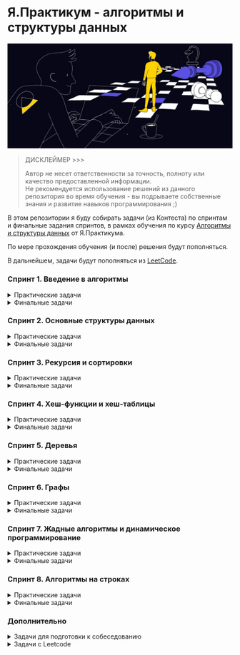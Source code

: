 # Я.Практикум - алгоритмы и структуры данных

![IMG](docs/hero-image.jpg)

> ДИСКЛЕЙМЕР >>>
> 
> Автор не несет ответственности за точность, полноту или качество предоставленной информации.<br>
> Не рекомендуется использование решений из данного репозитория во время обучения - вы подрываете
> собственные знания и развитие навыков программирования ;)

В этом репозитории я буду собирать задачи (из Контеста) по спринтам и финальные задания спринтов, 
в рамках обучения по курсу [Алгоритмы и структуры данных](https://practicum.yandex.ru/referrals/?ref_code=gAAAAABjvxRSCBXMX49DWk6vDE1H8uJiPrvbZOXxu8VzPsONMUvQWU_lp30u_2fD8axNY5dImH9HzRkZ7eC1z8kc6upg1lDtmA%3D%3D) от Я.Практикума.

По мере прохождения обучения (и после) решения будут пополняться.

В дальнейшем, задачи будут пополняться из [LeetCode](https://leetcode.com).

### Спринт 1. Введение в алгоритмы

<details>
  <summary>Практические задачи</summary>

  - [x] [A. Значения функции](yandex_practicum/sprint_1/tasks/A)
  - [x] [B. Чётные и нечётные числа](yandex_practicum/sprint_1/tasks/B)
  - [ ] [C. Соседи](yandex_practicum/sprint_1/tasks/C)
  - [ ] [D. Хаотичность погоды](yandex_practicum/sprint_1/tasks/D)
  - [x] [E. Самое длинное слово](yandex_practicum/sprint_1/tasks/E)
  - [x] [F. Палиндром](yandex_practicum/sprint_1/tasks/F)
  - [x] [G. Работа из дома](yandex_practicum/sprint_1/tasks/G)
  - [x] [H. Двоичная система](yandex_practicum/sprint_1/tasks/H)
  - [x] [I. Степень четырёх](yandex_practicum/sprint_1/tasks/I)
  - [x] [J. Факторизация](yandex_practicum/sprint_1/tasks/J)
  - [ ] [K. Списочная форма](yandex_practicum/sprint_1/tasks/K)
  - [x] [L. Лишняя буква](yandex_practicum/sprint_1/tasks/L)
</details>

<details>
  <summary>Финальные задачи</summary>

  - [x] [A. Ближайший ноль](yandex_practicum/sprint_1/final/A)
  - [x] [B. Ловкость рук](yandex_practicum/sprint_1/final/B)
</details>

### Спринт 2. Основные структуры данных

<details>
  <summary>Практические задачи</summary>
    
  - [x] [A. Мониторинг](yandex_practicum/sprint_2/tasks/A)
  - [ ] [B. Список дел](yandex_practicum/sprint_2/tasks/B)
  - [ ] [C. Нелюбимое дело](yandex_practicum/sprint_2/tasks/C)
  - [x] [D. Заботливая мама](yandex_practicum/sprint_2/tasks/D)
  - [x] [E. Всё наоборот](yandex_practicum/sprint_2/tasks/E)
  - [x] [F. Стек-Max](yandex_practicum/sprint_2/tasks/F)
  - [x] [G. Стек-MaxEffective](yandex_practicum/sprint_2/tasks/G)
  - [x] [H. Скобочная последовательность](yandex_practicum/sprint_2/tasks/H)
  - [x] [I. Ограниченная очередь](yandex_practicum/sprint_2/tasks/I)
  - [x] [J. Списочная очередь](yandex_practicum/sprint_2/tasks/J)
  - [x] [K. Рекурсивные числа Фибоначчи](yandex_practicum/sprint_2/tasks/K)
  - [x] [L. Фибоначчи по модулю](yandex_practicum/sprint_2/tasks/L)
</details>

<details>
  <summary>Финальные задачи</summary>

  - [x] [A. Дек](yandex_practicum/sprint_2/final/A)
  - [x] [B. Калькулятор](yandex_practicum/sprint_2/final/B)
</details>

### Спринт 3. Рекурсия и сортировки

<details>
  <summary>Практические задачи</summary>

  - [x] [A. Генератор скобок](yandex_practicum/sprint_3/tasks/A)
  - [x] [B. Комбинации](yandex_practicum/sprint_3/tasks/B)
  - [x] [C. Подпоследовательность](yandex_practicum/sprint_3/tasks/C)
  - [x] [D. Печеньки](yandex_practicum/sprint_3/tasks/D)
  - [ ] [E. Покупка домов](yandex_practicum/sprint_3/tasks/E)
  - [ ] [F. Периметр треугольника](yandex_practicum/sprint_3/tasks/F)
  - [x] [G. Гардероб](yandex_practicum/sprint_3/tasks/G)
  - [x] [H. Большое число](yandex_practicum/sprint_3/tasks/H)
  - [ ] [I. Любители конференций](yandex_practicum/sprint_3/tasks/I)
  - [x] [J. Пузырёк](yandex_practicum/sprint_3/tasks/J)
  - [x] [K. Сортировка слиянием](yandex_practicum/sprint_3/tasks/K)
  - [ ] [M. Золотая середина](yandex_practicum/sprint_3/tasks/M)
  - [ ] [N. Клумбы](yandex_practicum/sprint_3/tasks/N)
  - [ ] [O. Разность треш-индексов](yandex_practicum/sprint_3/tasks/O)
  - [x] [P. Частичная сортировка](yandex_practicum/sprint_3/tasks/P)
</details>

<details>
  <summary>Финальные задачи</summary>

  - [x] [A. Поиск в сломанном массиве](yandex_practicum/sprint_3/final/A)
  - [x] [B. Эффективная быстрая сортировка](yandex_practicum/sprint_3/final/B)
</details>

### Спринт 4. Хеш-функции и хеш-таблицы

<details>
  <summary>Практические задачи</summary>

  - [x] [A. Полиномиальный хеш](yandex_practicum/sprint_4/tasks/A)
  - [ ] [B. Сломай меня](yandex_practicum/sprint_4/tasks/B)
  - [x] [C. Префиксные хеши](yandex_practicum/sprint_4/tasks/C)
  - [x] [D. Кружки](yandex_practicum/sprint_4/tasks/D)
  - [x] [E. Подстроки](yandex_practicum/sprint_4/tasks/E)
  - [ ] [F. Анаграммная группировка](yandex_practicum/sprint_4/tasks/F)
  - [x] [G. Соревнование](yandex_practicum/sprint_4/tasks/G)
  - [x] [H. Странное сравнение](yandex_practicum/sprint_4/tasks/H)
  - [x] [I. Общий подмассив](yandex_practicum/sprint_4/tasks/I)
  - [x] [J. Сумма четвёрок](yandex_practicum/sprint_4/tasks/J)
  - [ ] [K. Ближайшая остановка](yandex_practicum/sprint_4/tasks/K)
  - [ ] [L. МногоГоша](yandex_practicum/sprint_4/tasks/L)
</details>

<details>
  <summary>Финальные задачи</summary>

  - [x] [A. Поисковая система](yandex_practicum/sprint_4/final/A)
  - [x] [B. Хеш-таблица](yandex_practicum/sprint_4/final/B)
</details>

### Спринт 5. Деревья

<details>
  <summary>Практические задачи</summary>

  - [x] [A. Лампочки](yandex_practicum/sprint_5/tasks/A)
  - [x] [B. Сбалансированное дерево](yandex_practicum/sprint_5/tasks/B)
  - [x] [C. Дерево - анаграмма](yandex_practicum/sprint_5/tasks/C)
  - [ ] [D. Деревья - близнецы](yandex_practicum/sprint_5/tasks/D)
  - [ ] [E. Дерево поиска](yandex_practicum/sprint_5/tasks/E)
  - [x] [F. Максимальная глубина](yandex_practicum/sprint_5/tasks/F)
  - [ ] [G. Максимальный путь в дереве](yandex_practicum/sprint_5/tasks/G)
  - [ ] [H. Числовые пути](yandex_practicum/sprint_5/tasks/H)
  - [ ] [I. Разные деревья поиска](yandex_practicum/sprint_5/tasks/I)
  - [x] [J. Добавь узел](yandex_practicum/sprint_5/tasks/J)
  - [x] [K. Выведи диапазон](yandex_practicum/sprint_5/tasks/K)
  - [x] [L. Просеивание вниз](yandex_practicum/sprint_5/tasks/L)
  - [x] [M. Просеивание вверх](yandex_practicum/sprint_5/tasks/M)
  - [x] [N. Разбиение дерева](yandex_practicum/sprint_5/tasks/N)
</details>

<details>
  <summary>Финальные задачи</summary>

  - [x] [A. Пирамидальная сортировка](yandex_practicum/sprint_5/final/A)
  - [x] [B. Удали узел](yandex_practicum/sprint_5/final/B)
</details>

### Спринт 6. Графы

<details>
  <summary>Практические задачи</summary>

  - [x] [A. Построить список смежности](yandex_practicum/sprint_6/tasks/A)
  - [x] [B. Перевести список ребер в матрицу смежности](yandex_practicum/sprint_6/tasks/B)
  - [x] [C. DFS](yandex_practicum/sprint_6/tasks/C)
  - [x] [D. BFS](yandex_practicum/sprint_6/tasks/D)
  - [ ] [E. Компоненты связности](yandex_practicum/sprint_6/tasks/E)
  - [ ] [F. Расстояние между вершинами](yandex_practicum/sprint_6/tasks/F)
  - [ ] [G. Максимальное расстояние](yandex_practicum/sprint_6/tasks/G)
  - [ ] [H. Время выходить](yandex_practicum/sprint_6/tasks/H)
  - [x] [J. Топологическая сортировка](yandex_practicum/sprint_6/tasks/J)
  - [ ] [K. Достопримечательности](yandex_practicum/sprint_6/tasks/K)
  - [x] [L. Полный граф](yandex_practicum/sprint_6/tasks/L)
  - [x] [M. Проверка на двудольность](yandex_practicum/sprint_6/tasks/M)
</details>

<details>
  <summary>Финальные задачи</summary>

  - [x] [A. Дорогая сеть](yandex_practicum/sprint_6/final/A)
  - [x] [B. Железные дороги](yandex_practicum/sprint_6/final/B)
</details>

### Спринт 7. Жадные алгоритмы и динамическое программирование

<details>
  <summary>Практические задачи</summary>
    
  - [x] [A. Биржа](yandex_practicum/sprint_7/tasks/A)
  - [ ] [B. Расписание](yandex_practicum/sprint_7/tasks/B)
  - [x] [C. Золотая лихорадка](yandex_practicum/sprint_7/tasks/C)
  - [x] [D. Числа Фибоначчи для взрослых](yandex_practicum/sprint_7/tasks/D)
  - [x] [E. Алла на Алгосах](yandex_practicum/sprint_7/tasks/E)
  - [x] [F. Прыжки по лестнице](yandex_practicum/sprint_7/tasks/F)
  - [ ] [G. Банкомат](yandex_practicum/sprint_7/tasks/G)
  - [x] [H. Поле с цветочками](yandex_practicum/sprint_7/tasks/H)
  - [ ] [I. Сложное поле с цветочками](yandex_practicum/sprint_7/tasks/I)
  - [ ] [J. Путешествие](yandex_practicum/sprint_7/tasks/J)
  - [ ] [K. Гороскопы](yandex_practicum/sprint_7/tasks/K)
  - [x] [L. Золото лепреконов](yandex_practicum/sprint_7/tasks/L)
  - [x] [M. Рюкзак](yandex_practicum/sprint_7/tasks/M)
  - [ ] [N. Гоша в ресторане](yandex_practicum/sprint_7/tasks/N)
  - [x] [O. Количество путей](yandex_practicum/sprint_7/tasks/O)
</details>

<details>
  <summary>Финальные задачи</summary>

  - [x] [A. Расстояние по Левенштейну](yandex_practicum/sprint_7/final/A)
  - [x] [B. Одинаковые суммы](yandex_practicum/sprint_7/final/B)
</details>

### Спринт 8. Алгоритмы на строках

<details>
  <summary>Практические задачи</summary>

  - [x] [A. Разворот строки](yandex_practicum/sprint_8/tasks/A)
  - [ ] [B. Пограничный контроль](yandex_practicum/sprint_8/tasks/B)
  - [ ] [C. Самый длинный палиндром 2](yandex_practicum/sprint_8/tasks/C)
  - [x] [D. Общий префикс](yandex_practicum/sprint_8/tasks/D)
  - [ ] [E. Вставка строк](yandex_practicum/sprint_8/tasks/E)
  - [x] [F. Частое слово](yandex_practicum/sprint_8/tasks/F)
  - [x] [G. Поиск со сдвигом](yandex_practicum/sprint_8/tasks/G)
  - [x] [H. Глобальная замена](yandex_practicum/sprint_8/tasks/H)
  - [x] [I. Повтор](yandex_practicum/sprint_8/tasks/I)
  - [ ] [J. Случай верблюда](yandex_practicum/sprint_8/tasks/J)
  - [x] [K. Сравнить две строки](yandex_practicum/sprint_8/tasks/K)
  - [x] [L. Подсчёт префикс-функции](yandex_practicum/sprint_8/tasks/L)
</details>

<details>
  <summary>Финальные задачи</summary>

  - [x] [A. Packed Prefix](yandex_practicum/sprint_8/final/A)
  - [x] [B. Шпаргалка](yandex_practicum/sprint_8/final/B)
</details>

### Дополнительно

<details>
  <summary>Задачи для подготовки к собеседованию</summary>

  - [X] [A. A+B](yandex_practicum/sprint_interview/A)
  - [ ] [B. Card Counter](yandex_practicum/sprint_interview/B)
  - [ ] [C. Статус 200](yandex_practicum/sprint_interview/C)
  - [ ] [D. Matrix. Resurrection](yandex_practicum/sprint_interview/D)
  - [ ] [E. Римлянин](yandex_practicum/sprint_interview/E)
  - [ ] [F. Хорошие строки](yandex_practicum/sprint_interview/F)
  - [ ] [G. Пути в дереве](yandex_practicum/sprint_interview/G)
  - [ ] [H. Сизиф](yandex_practicum/sprint_interview/H)
  - [ ] [I. Частичный разворот](yandex_practicum/sprint_interview/I)
  - [ ] [J. Ферзи](yandex_practicum/sprint_interview/J)
  - [ ] [K. Разрыв шаблона](yandex_practicum/sprint_interview/K)
  - [ ] [L. Пересечение отрезков](yandex_practicum/sprint_interview/L)
  - [ ] [M. Массив юрского периода](yandex_practicum/sprint_interview/M)
  - [ ] [N. Атака клонов](yandex_practicum/sprint_interview/N)
  - [ ] [O. Монополия++](yandex_practicum/sprint_interview/O)
  - [ ] [P. Граница дерева](yandex_practicum/sprint_interview/P)
  - [ ] [Q. Прямота](yandex_practicum/sprint_interview/Q)
  - [ ] [R. Паша и Марк](yandex_practicum/sprint_interview/R)
  - [ ] [S. По ip вычислю](yandex_practicum/sprint_interview/S)
  - [ ] [T. XORошая задача](yandex_practicum/sprint_interview/T)
  - [ ] [U. Опять скобочные последовательности](yandex_practicum/sprint_interview/U)
</details>

<details>
  <summary>Задачи с Leetcode</summary>

  - [X] [1. Two Sum](leetcode/1)
  - [X] [15. 3Sum](leetcode/15)
  - [X] [19. Remove Nth Node From End of List](leetcode/19)
  - [X] [33. Search in Rotated Sorted Array](leetcode/33)
  - [X] [56. Merge Intervals](leetcode/56)
  - [X] [66. Plus One](leetcode/66)
  - [X] [155. Min Stack](leetcode/155)
  - [X] [328. Odd Even Linked List](leetcode/328)
  - [X] [347. Top K Frequent Elements](leetcode/347)
</details>
